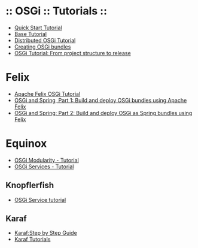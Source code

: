 :: OSGi :: Tutorials ::
=======================

- [Quick Start Tutorial](http://enroute.osgi.org/qs/050-start.html)
- [Base Tutorial](http://enroute.osgi.org/tutorial_base/050-start.html)
- [Distributed OSGi Tutorial](http://enroute.osgi.org/tutorial_rsa/050-start.html)
- [Creating OSGi bundles](https://spring.io/blog/2008/02/18/creating-osgi-bundles/)
- [OSGi Tutorial: From project structure to release](http://blog.knowhowlab.org/2010/06/osgi-tutorial-from-project-structure-to.html)

# Felix

- [Apache Felix OSGi Tutorial](http://felix.apache.org/documentation/tutorials-examples-and-presentations/apache-felix-osgi-tutorial.html)
- [OSGi and Spring, Part 1: Build and deploy OSGi bundles using Apache Felix](http://www.ibm.com/developerworks/library/ws-osgi-spring1/)
- [OSGi and Spring: Part 2: Build and deploy OSGi as Spring bundles using Felix](http://www.ibm.com/developerworks/library/ws-osgi-spring2/)

# Equinox

- [OSGi Modularity - Tutorial](http://www.vogella.com/tutorials/OSGi/article.html)
- [OSGi Services - Tutorial](http://www.vogella.com/tutorials/OSGiServices/article.html)

## Knopflerfish

- [OSGi Service tutorial](http://www.knopflerfish.org/osgi_service_tutorial.html)

## Karaf

- [Karaf:Step by Step Guide](https://wiki.opendaylight.org/view/Karaf:Step_by_Step_Guide)
- [Karaf Tutorials](http://liquid-reality.de/display/liquid/Karaf+Tutorials)

